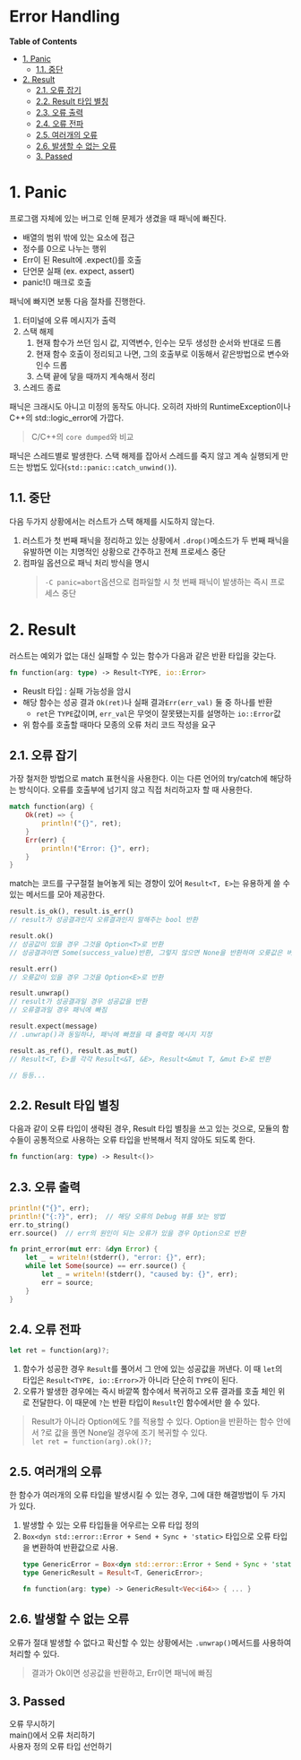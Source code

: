 Error Handling <!-- omit in toc -->
===

**Table of Contents**
- [1. Panic](#1-panic)
  - [1.1. 중단](#11-중단)
- [2. Result](#2-result)
  - [2.1. 오류 잡기](#21-오류-잡기)
  - [2.2. Result 타입 별칭](#22-result-타입-별칭)
  - [2.3. 오류 출력](#23-오류-출력)
  - [2.4. 오류 전파](#24-오류-전파)
  - [2.5. 여러개의 오류](#25-여러개의-오류)
  - [2.6. 발생할 수 없는 오류](#26-발생할-수-없는-오류)
  - [3. Passed](#3-passed)


# 1. Panic
프로그램 자체에 있는 버그로 인해 문제가 생겼을 때 패닉에 빠진다.
* 배열의 범위 밖에 있는 요소에 접근
* 정수를 0으로 나누는 행위
* Err이 된 Result에 .expect()를 호출
* 단언문 실패 (ex. expect, assert)
* panic!() 매크로 호출

패닉에 빠지면 보통 다음 절차를 진행한다.
1. 터미널에 오류 메시지가 출력
2. 스택 해제
   1. 현재 함수가 쓰던 임시 값, 지역변수, 인수는 모두 생성한 순서와 반대로 드롭
   2. 현재 함수 호출이 정리되고 나면, 그의 호출부로 이동해서 같은방법으로 변수와 인수 드롭
   3. 스택 끝에 닿을 때까지 계속해서 정리
3. 스레드 종료

패닉은 크래시도 아니고 미정의 동작도 아니다. 오히려 자바의 RuntimeException이나 C++의 std::logic_error에 가깝다.
> C/C++의 `core dumped`와 비교

패닉은 스레드별로 발생한다. 스택 해제를 잡아서 스레드를 죽지 않고 계속 실행되게 만드는 방법도 있다(`std::panic::catch_unwind()`).

## 1.1. 중단
다음 두가지 상황에서는 러스트가 스택 해제를 시도하지 않는다.
1. 러스트가 첫 번째 패닉을 정리하고 있는 상황에서 `.drop()`메소드가 두 번째 패닉을 유발하면 이는 치명적인 상황으로 간주하고 전체 프로세스 중단
2. 컴파일 옵션으로 패닉 처리 방식을 명시
   > `-C panic=abort`옵션으로 컴파일할 시 첫 번째 패닉이 발생하는 즉시 프로세스 중단

# 2. Result
러스트는 예외가 없는 대신 실패할 수 있는 함수가 다음과 같은 반환 타입을 갖는다.
```rust
fn function(arg: type) -> Result<TYPE, io::Error>
```
* Reuslt 타입 : 실패 가능성을 암시
* 해당 함수는 성공 결과 `Ok(ret)`나 실패 결과`Err(err_val)` 둘 중 하나를 반환
  * `ret`은 `TYPE`값이며, `err_val`은 무엇이 잘못됐는지를 설명하는 `io::Error`값
* 위 함수를 호출할 때마다 모종의 오류 처리 코드 작성을 요구

## 2.1. 오류 잡기
가장 철저한 방법으로 match 표현식을 사용한다. 이는 다른 언어의 try/catch에 해당하는 방식이다. 오류를 호출부에 넘기지 않고 직접 처리하고자 할 때 사용한다.
```rust
match function(arg) {
    Ok(ret) => {
        println!("{}", ret);
    }
    Err(err) {
        println!("Error: {}", err);
    }
}
```
match는 코드를 구구절절 늘어놓게 되는 경향이 있어 `Result<T, E>`는 유용하게 쓸 수 있는 메서드를 모아 제공한다.
```rust
result.is_ok(), result.is_err()
// result가 성공결과인지 오류결과인지 말해주는 bool 반환

result.ok()
// 성공값이 있을 경우 그것을 Option<T>로 반환
// 성공결과이면 Some(success_value)반환, 그렇지 않으면 None을 반환하며 오륫값은 버린다.

result.err()
// 오륫값이 있을 경우 그것을 Option<E>로 반환

result.unwrap()
// result가 성공결과일 경우 성공값을 반환
// 오류결과일 경우 패닉에 빠짐

result.expect(message)
// .unwrap()과 동일하나, 패닉에 빠졌을 때 출력할 메시지 지정

result.as_ref(), result.as_mut()
// Result<T, E>를 각각 Result<&T, &E>, Result<&mut T, &mut E>로 반환

// 등등...
```

## 2.2. Result 타입 별칭
다음과 같이 오류 타입이 생략된 경우, Result 타입 별칭을 쓰고 있는 것으로, 모듈의 함수들이 공통적으로 사용하는 오류 타입을 반복해서 적지 않아도 되도록 한다.
```rust
fn function(arg: type) -> Result<()>
```

## 2.3. 오류 출력
```rust
println!("{}", err);
println!("{:?}", err);  // 해당 오류의 Debug 뷰를 보는 방법
err.to_string()
err.source()  // err의 원인이 되는 오류가 있을 경우 Option으로 반환
```
```rust
fn print_error(mut err: &dyn Error) {
    let _ = writeln!(stderr(), "error: {}", err);
    while let Some(source) == err.source() {
        let _ = writeln!(stderr(), "caused by: {}", err);
        err = source;
    }
}
```

## 2.4. 오류 전파
```rust
let ret = function(arg)?;
```
1. 함수가 성공한 경우 `Result`를 풀어서 그 안에 있는 성공값을 꺼낸다. 이 때 `let`의 타입은 `Result<TYPE, io::Error>`가 아니라 단순히 `TYPE`이 된다.
2. 오류가 발생한 경우에는 즉시 바깥쪽 함수에서 복귀하고 오류 결과를 호출 체인 위로 전달한다. 이 때문에 `?`는 반환 타입이 `Result`인 함수에서만 쓸 수 있다.

> Result가 아니라 Option에도 ?를 적용할 수 있다. Option을 반환하는 함수 안에서 ?로 값을 풀면 None일 경우에 조기 복귀할 수 있다.  
> `let ret = function(arg).ok()?;`

## 2.5. 여러개의 오류
한 함수가 여러개의 오류 타입을 발생시킬 수 있는 경우, 그에 대한 해결방법이 두 가지가 있다.
1. 발생할 수 있는 오류 타입들을 어우르는 오류 타입 정의
2. `Box<dyn std::error::Error + Send + Sync + 'static>` 타입으로 오류 타입을 변환하여 반환값으로 사용.
    ```rust
    type GenericError = Box<dyn std::error::Error + Send + Sync + 'static>;
    type GenericResult = Result<T, GenericError>;

    fn function(arg: type) -> GenericResult<Vec<i64>> { ... }
    ```

## 2.6. 발생할 수 없는 오류
오류가 절대 발생할 수 없다고 확신할 수 있는 상황에서는 `.unwrap()`메서드를 사용하여 처리할 수 있다.
> 결과가 Ok이면 성공값을 반환하고, Err이면 패닉에 빠짐

## 3. Passed
오류 무시하기  
main()에서 오류 처리하기  
사용자 정의 오류 타입 선언하기